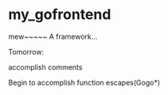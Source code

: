 my_gofrontend
=============

mew~~~~~ A framework...

Tomorrow:

  accomplish comments

  Begin to accomplish function escapes(Gogo*)
